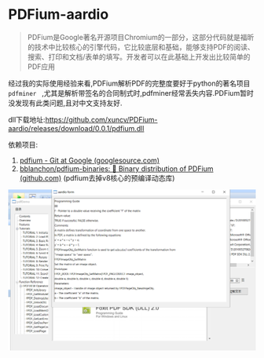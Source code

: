 # PDFium-aardio
> PDFium是Google著名开源项目Chromium的一部分，这部分代码就是福昕的技术中比较核心的引擎代码，它比较底层和基础，能够支持PDF的阅读、搜索、打印和文档/表单的填写。开发者可以在此基础上开发出比较简单的PDF应用



经过我的实际使用经验来看,PDFium解析PDF的完整度要好于python的著名项目`pdfminer ` ,尤其是解析带签名的合同制式时,pdfminer经常丢失内容.PDFium暂时没发现有此类问题,且对中文支持友好.



dll下载地址:https://github.com/xuncv/PDFium-aardio/releases/download/0.0.1/pdfium.dll

依赖项目:

1. [pdfium - Git at Google (googlesource.com)](https://pdfium.googlesource.com/pdfium/)
2. [bblanchon/pdfium-binaries: 📰 Binary distribution of PDFium (github.com)](https://github.com/bblanchon/pdfium-binaries) (pdfium去掉v8核心的预编译动态库)

![](screenshot.png)

